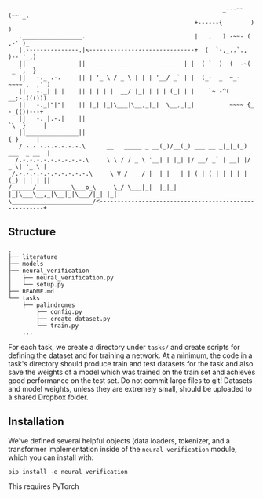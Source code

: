 
```
                                                             _---~~(~~-_.
                                                     +------{        )   )
   ._________________.                               |   ,   ) -~~- ( ,-' )_
   |.---------------.|<------------------------------+  (  `-,_..`., )-- '_,)
   ||               ||  _ __   ___ _   _ _ __ __ _| |  ( ` _)  (  -~( -_ `,  }
   ||   -._ .-.     || | '_ \ / _ \ | | | '__/ _` | |  (_-  _  ~_-~~~~`,  ,' )
   ||   -._| | |    || | | | |  __/ |_| | | | (_| | |    `~ -^(    __;-,((()))
   ||   -._|"|"|    || |_| |_|\___|\__,_|_|  \__,_|_|          ~~~~ {_ -_(())---+
   ||   -._|.-.|    ||                                                `\  }     |
   ||_______________||                                                  { }     |
   /.-.-.-.-.-.-.-.-.\      __   _____ _ __(_)/__(_) ___ __ _|_|_(_) ___  _ __  |
  /.-.-.-.-.-.-.-.-.-.\     \ \ / / _ \ '__| | |_| |/ __/ _` | __| |/ _ \| '_ \ |
 /.-.-.-.-.-.-.-.-.-.-.\     \ V /  __/ |  | |  _| | (_| (_| | |_| | (_) | | | ||
/______/__________\___o_\     \_/ \___|_|  |_|_| |_|\___\__,_|\__|_|\___/|_| |_||
\_______________________/<------------------------------------------------------+
```

## Structure
```
.
├── literature
├── models
├── neural_verification
│   ├── neural_verification.py
│   └── setup.py
├── README.md
└── tasks
    ├── palindromes
        ├── config.py
        ├── create_dataset.py
        └── train.py
    ...
```
For each task, we create a directory under `tasks/` and create scripts for defining the dataset and for training a network. At a minimum, the code in a task's directory should produce train and test datasets for the task and also save the weights of a model which was trained on the train set and achieves good performance on the test set. Do not commit large files to git! Datasets and model weights, unless they are extremely small, should be uploaded to a shared Dropbox folder.


## Installation

We've defined several helpful objects (data loaders, tokenizer, and a transformer implementation inside of the `neural-verification` module, which you can install with:

```
pip install -e neural_verification
```
This requires PyTorch


